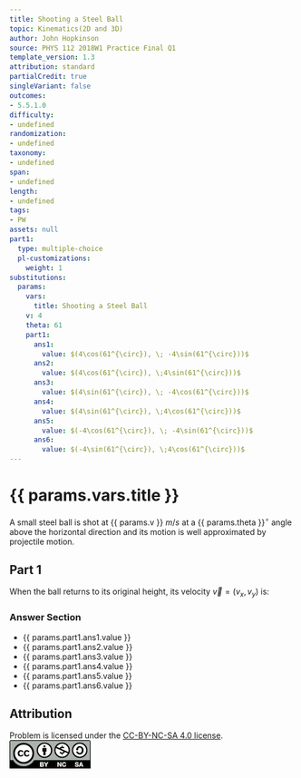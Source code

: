 ```yaml
---
title: Shooting a Steel Ball
topic: Kinematics(2D and 3D)
author: John Hopkinson
source: PHYS 112 2018W1 Practice Final Q1
template_version: 1.3
attribution: standard
partialCredit: true
singleVariant: false
outcomes:
- 5.5.1.0
difficulty:
- undefined
randomization:
- undefined
taxonomy:
- undefined
span:
- undefined
length:
- undefined
tags:
- PW
assets: null
part1:
  type: multiple-choice
  pl-customizations:
    weight: 1
substitutions:
  params:
    vars:
      title: Shooting a Steel Ball
    v: 4
    theta: 61
    part1:
      ans1:
        value: $(4\cos(61^{\circ}), \; -4\sin(61^{\circ}))$
      ans2:
        value: $(4\cos(61^{\circ}), \;4\sin(61^{\circ}))$
      ans3:
        value: $(4\sin(61^{\circ}), \; -4\cos(61^{\circ}))$
      ans4:
        value: $(4\sin(61^{\circ}), \;4\cos(61^{\circ}))$
      ans5:
        value: $(-4\cos(61^{\circ}), \; -4\sin(61^{\circ}))$
      ans6:
        value: $(-4\sin(61^{\circ}), \;4\cos(61^{\circ}))$
---
```

# {{ params.vars.title }}
A small steel ball is shot at {{ params.v }} $m/s$ at a {{ params.theta }}$^{\circ}$ angle above the horizontal direction and its motion is well approximated by projectile motion.

## Part 1

When the ball returns to its original height, its velocity $\overrightarrow{v} = (v_x, v_y)$ is:

### Answer Section

- {{ params.part1.ans1.value }}
- {{ params.part1.ans2.value }}
- {{ params.part1.ans3.value }}
- {{ params.part1.ans4.value }}
- {{ params.part1.ans5.value }}
- {{ params.part1.ans6.value }}

## Attribution

Problem is licensed under the [CC-BY-NC-SA 4.0 license](https://creativecommons.org/licenses/by-nc-sa/4.0/).<br> ![The Creative Commons 4.0 license requiring attribution-BY, non-commercial-NC, and share-alike-SA license.](https://raw.githubusercontent.com/firasm/bits/master/by-nc-sa.png)